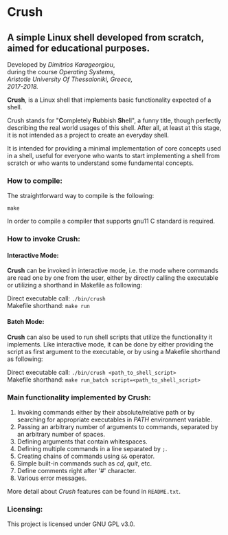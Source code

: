 # **Crush**

## A simple Linux shell developed from scratch, aimed for educational purposes.


Developed by *Dimitrios Karageorgiou*,\
during the course *Operating Systems*,\
*Aristotle University Of Thessaloniki, Greece,*\
*2017-2018.*

**Crush**, is a Linux shell that implements basic functionality expected of a shell.

Crush stands for "**C**ompletely **Ru**bbish **Sh**ell", a funny title, though perfectly describing the real world usages of this shell. After all, at least at this stage, it is not intended as a project to create an everyday shell.

It is intended for providing a minimal implementation of core concepts used in a shell, useful for everyone who wants to start implementing a shell from scratch or who wants to understand some fundamental concepts.


### **How to compile:**

The straightforward way to compile is the following:

```
make
```

In order to compile a compiler that supports gnu11 C standard is required.


### **How to invoke Crush:**

#### Interactive Mode:

**Crush** can be invoked in interactive mode, i.e. the mode where commands are
read one by one from the user, either by directly calling the executable or
utilizing a shorthand in Makefile as following:

Direct executable call: `./bin/crush` \
Makefile shorthand: `make run`

#### Batch Mode:

**Crush** can also be used to run shell scripts that utilize the functionality it implements. Like interactive mode, it can be done by either providing the script as first argument to the executable, or by using a Makefile shorthand as following:

Direct executable call: `./bin/crush <path_to_shell_script>` \
Makefile shorthand: `make run_batch script=<path_to_shell_script>`


### **Main functionality implemented by Crush:**

1. Invoking commands either by their absolute/relative path or by searching for appropriate executables in *PATH* environment variable.
2. Passing an arbitrary number of arguments to commands, separated by an arbitrary number of spaces.
3. Defining arguments that contain whitespaces.
4. Defining multiple commands in a line separated by `;`.
5. Creating chains of commands using `&&` operator.
6. Simple built-in commands such as *cd*, *quit*, etc.
7. Define comments right after '#' character.
8. Various error messages.

More detail about *Crush* features can be found in `README.txt`.


### **Licensing:**

This project is licensed under GNU GPL v3.0.
